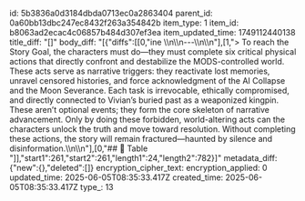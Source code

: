 id: 5b3836a0d3184dbda0713ec0a2863404
parent_id: 0a60bb13dbc247ec8432f263a354842b
item_type: 1
item_id: b8063ad2ecac4c06857b484d307ef3ea
item_updated_time: 1749112440138
title_diff: "[]"
body_diff: "[{\"diffs\":[[0,\"ine  \\\n\\\n---\\\n\\\n\"],[1,\"> To reach the Story Goal, the characters must do—they must complete six critical physical actions that directly confront and destabilize the MODS-controlled world. These acts serve as narrative triggers: they reactivate lost memories, unravel censored histories, and force acknowledgment of the AI Collapse and the Moon Severance. Each task is irrevocable, ethically compromised, and directly connected to Vivian’s buried past as a weaponized kingpin. These aren’t optional events; they form the core skeleton of narrative advancement. Only by doing these forbidden, world-altering acts can the characters unlock the truth and move toward resolution. Without completing these actions, the story will remain fractured—haunted by silence and disinformation.\\\n\\\n\"],[0,\"## 📓 Table \"]],\"start1\":261,\"start2\":261,\"length1\":24,\"length2\":782}]"
metadata_diff: {"new":{},"deleted":[]}
encryption_cipher_text: 
encryption_applied: 0
updated_time: 2025-06-05T08:35:33.417Z
created_time: 2025-06-05T08:35:33.417Z
type_: 13